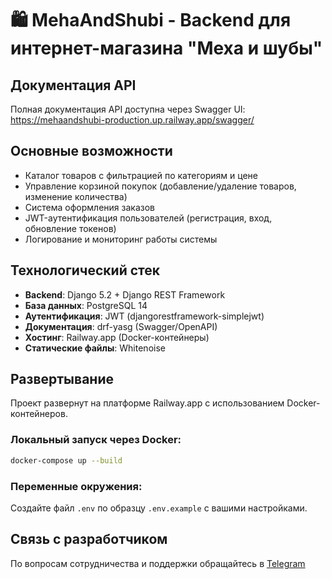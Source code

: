 # 🛍️ MehaAndShubi - Backend для интернет-магазина "Меха и шубы"

## Документация API

Полная документация API доступна через Swagger UI:
https://mehaandshubi-production.up.railway.app/swagger/

## Основные возможности

- Каталог товаров с фильтрацией по категориям и цене
- Управление корзиной покупок (добавление/удаление товаров, изменение количества)
- Система оформления заказов
- JWT-аутентификация пользователей (регистрация, вход, обновление токенов)
- Логирование и мониторинг работы системы

## Технологический стек

- **Backend**: Django 5.2 + Django REST Framework
- **База данных**: PostgreSQL 14
- **Аутентификация**: JWT (djangorestframework-simplejwt)
- **Документация**: drf-yasg (Swagger/OpenAPI)
- **Хостинг**: Railway.app (Docker-контейнеры)
- **Статические файлы**: Whitenoise

## Развертывание

Проект развернут на платформе Railway.app с использованием Docker-контейнеров.

### Локальный запуск через Docker:
```bash
docker-compose up --build
```

### Переменные окружения:
Создайте файл `.env` по образцу `.env.example` с вашими настройками.


## Связь с разработчиком
По вопросам сотрудничества и поддержки обращайтесь в [Telegram](https://t.me/Hidorysen)